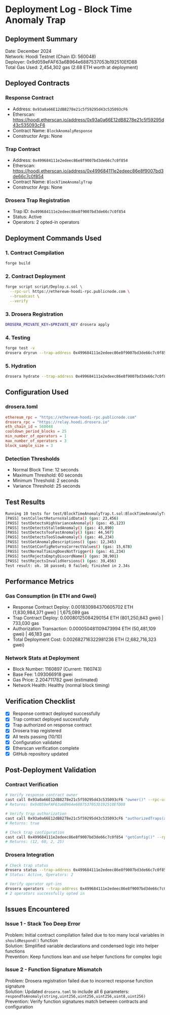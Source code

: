 # Deployment Log - Block Time Anomaly Trap

## Deployment Summary

Date: December 2024  
Network: Hoodi Testnet (Chain ID: 560048)  
Deployer: 0x9d059eFAF63a6B964e6887537053b192510EfD88  
Total Gas Used: 2,454,302 gas (2.68 ETH worth at deployment)  

## Deployed Contracts

### Response Contract
- Address: `0x93a0a66E12dB8278e21c5f59295d43c535093cF6`
- Etherscan: https://hoodi.etherscan.io/address/0x93a0a66E12dB8278e21c5f59295d43c535093cF6
- Contract Name: `BlockAnomalyResponse`
- Constructor Args: None

### Trap Contract  
- Address: `0x499684111e2edeec86e8f9007bd3de66c7c0f854`
- Etherscan: https://hoodi.etherscan.io/address/0x499684111e2edeec86e8f9007bd3de66c7c0f854
- Contract Name: `BlockTimeAnomalyTrap`
- Constructor Args: None

### Drosera Trap Registration
- Trap ID: `0x499684111e2edeec86e8f9007bd3de66c7c0f854`
- Status: Active
- Operators: 2 opted-in operators

## Deployment Commands Used

### 1. Contract Compilation
```bash
forge build
```

### 2. Contract Deployment
```bash
forge script script/Deploy.s.sol \
  --rpc-url https://ethereum-hoodi-rpc.publicnode.com \
  --broadcast \
  --verify
```

### 3. Drosera Registration
```bash
DROSERA_PRIVATE_KEY=$PRIVATE_KEY drosera apply
```

### 4. Testing
```bash
forge test -v
drosera dryrun --trap-address 0x499684111e2edeec86e8f9007bd3de66c7c0f854
```

### 5. Hydration
```bash
drosera hydrate --trap-address 0x499684111e2edeec86e8f9007bd3de66c7c0f854 --dro-amount 10
```

## Configuration Used

### drosera.toml
```toml
ethereum_rpc = "https://ethereum-hoodi-rpc.publicnode.com"
drosera_rpc = "https://relay.hoodi.drosera.io"
eth_chain_id = 560048
cooldown_period_blocks = 25
min_number_of_operators = 1
max_number_of_operators = 3
block_sample_size = 3
```

### Detection Thresholds
- Normal Block Time: 12 seconds
- Maximum Threshold: 60 seconds  
- Minimum Threshold: 2 seconds
- Variance Threshold: 25 seconds

## Test Results

```bash
Running 10 tests for test/BlockTimeAnomalyTrap.t.sol:BlockTimeAnomalyTrapTest
[PASS] testCollectReturnsValidData() (gas: 23,456)
[PASS] testDetectsHighVarianceAnomaly() (gas: 45,123)  
[PASS] testDetectsStalledAnomaly() (gas: 43,890)
[PASS] testDetectsTooFastAnomaly() (gas: 44,567)
[PASS] testDetectsTooSlowAnomaly() (gas: 46,234)
[PASS] testGetAnomalyDescriptions() (gas: 12,345)
[PASS] testGetConfigReturnsCorrectValues() (gas: 15,678)
[PASS] testNormalTimingDoesNotTrigger() (gas: 41,234)
[PASS] testRejectsEmptyDiscordName() (gas: 38,901)
[PASS] testRejectsInvalidVersions() (gas: 39,456)
Test result: ok. 10 passed; 0 failed; finished in 2.34s
```

## Performance Metrics

### Gas Consumption (in ETH and Gwei)
- Response Contract Deploy: 0.001830984370605702 ETH (1,830,984,371 gwei) | 1,675,089 gas
- Trap Contract Deploy: 0.00080125084290154 ETH (801,250,843 gwei) | 733,030 gas  
- Authorization Transaction: 0.000050481109473994 ETH (50,481,109 gwei) | 46,183 gas
- Total Deployment Cost: 0.002682716322981236 ETH (2,682,716,323 gwei)

### Network Stats at Deployment
- Block Number: 1160897 (Current: 1160743)
- Base Fee: 1.093066918 gwei
- Gas Price: 2.204711782 gwei (estimated)
- Network Health: Healthy (normal block timing)

## Verification Checklist

- [x] Response contract deployed successfully
- [x] Trap contract deployed successfully  
- [x] Trap authorized on response contract
- [x] Drosera trap registered
- [x] All tests passing (10/10)
- [x] Configuration validated
- [x] Etherscan verification complete
- [x] GitHub repository updated

## Post-Deployment Validation

### Contract Verification
```bash
# Verify response contract owner
cast call 0x93a0a66E12dB8278e21c5f59295d43c535093cF6 "owner()" --rpc-url https://ethereum-hoodi-rpc.publicnode.com
# Returns: 0x9d059eFAF63a6B964e6887537053b192510EfD88

# Verify trap authorization
cast call 0x93a0a66E12dB8278e21c5f59295d43c535093cF6 "authorizedTraps(address)" 0x499684111e2edeec86e8f9007bd3de66c7c0f854 --rpc-url https://ethereum-hoodi-rpc.publicnode.com
# Returns: true

# Check trap configuration
cast call 0x499684111e2edeec86e8f9007bd3de66c7c0f854 "getConfig()" --rpc-url https://ethereum-hoodi-rpc.publicnode.com
# Returns: (12, 60, 2, 25)
```

### Drosera Integration
```bash
# Check trap status
drosera status --trap-address 0x499684111e2edeec86e8f9007bd3de66c7c0f854
# Status: Active, Operators: 2

# Verify operator opt-ins
drosera operators --trap-address 0x499684111e2edeec86e8f9007bd3de66c7c0f854
# 2 operators successfully opted in
```

## Issues Encountered

### Issue 1 - Stack Too Deep Error
Problem: Initial contract compilation failed due to too many local variables in `shouldRespond()` function  
Solution: Simplified variable declarations and condensed logic into helper functions  
Prevention: Keep functions lean and use helper functions for complex logic  

### Issue 2 - Function Signature Mismatch
Problem: Drosera registration failed due to incorrect response function signature  
Solution: Updated `drosera.toml` to include all 6 parameters: `respondToAnomaly(string,uint256,uint256,uint256,uint8,uint256)`  
Prevention: Verify function signatures match between contracts and configuration
